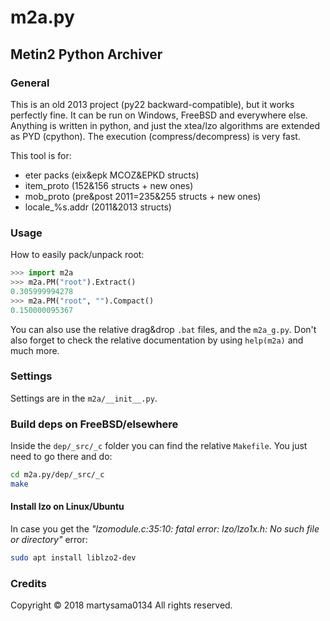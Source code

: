 # m2a.py
## Metin2 Python Archiver

### General
This is an old 2013 project (py22 backward-compatible), but it works perfectly fine. It can be run on Windows, FreeBSD and everywhere else.
Anything is written in python, and just the xtea/lzo algorithms are extended as PYD (cpython).
The execution (compress/decompress) is very fast.

This tool is for:
- eter packs (eix&epk MCOZ&EPKD structs)
- item_proto (152&156 structs + new ones)
- mob_proto (pre&post 2011=235&255 structs + new ones)
- locale_%s.addr (2011&2013 structs)

### Usage
How to easily pack/unpack root:
```python
>>> import m2a
>>> m2a.PM("root").Extract()
0.305999994278
>>> m2a.PM("root", "").Compact()
0.150000095367
```
You can also use the relative drag&drop `.bat` files, and the `m2a_g.py`. Don't also forget to check the relative documentation by using `help(m2a)` and much more.

### Settings
Settings are in the `m2a/__init__.py`.

### Build deps on FreeBSD/elsewhere
Inside the `dep/_src/_c` folder you can find the relative `Makefile`. You just need to go there and do:
```sh
cd m2a.py/dep/_src/_c
make
```

#### Install lzo on Linux/Ubuntu
In case you get the _"lzomodule.c:35:10: fatal error: lzo/lzo1x.h: No such file or directory"_ error:
```sh
sudo apt install liblzo2-dev
```

### Credits
Copyright © 2018 martysama0134 All rights reserved.
